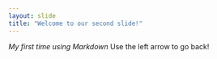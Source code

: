 ```yaml
---
layout: slide
title: "Welcome to our second slide!"
---
```

*My first time using Markdown*
Use the left arrow to go back!
